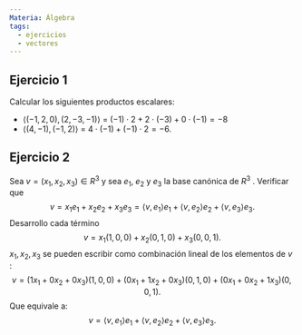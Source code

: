 ```yaml
---
Materia: Álgebra
tags:
  - ejercicios
  - vectores
---
```

## Ejercicio 1
Calcular los siguientes productos escalares:
-  $\langle (-1, 2,0) ,(2,-3,-1) \rangle$ = $(-1)\cdot2+2\cdot(-3)+0\cdot(-1)=-8$
- $\langle (4,-1),(-1,2) \rangle$ = $4\cdot(-1)+(-1)\cdot2=-6$.
## Ejercicio 2
Sea $v=(x_1,x_2,x_3)\in R^3$ y sea $e_1$, $e_2$ y $e_3$ la base canónica de $R^3$ . Verificar que 
$$v=x_1e_1+x_2e_2+x_3e_3=\langle v,e_1\rangle e_1+\langle v,e_2\rangle e_2+\langle v,e_3\rangle e_3.$$
Desarrollo cada término
$$v=x_1(1,0,0)+x_2(0,1,0)+x_3(0,0,1).$$
$x_1,x_2,x_3$ se pueden escribir como combinación lineal de los elementos de $v$ :
$$v=(1x_1+0x_2+0x_3)(1,0,0)+(0x_1+1x_2+0x_3)(0,1,0)+(0x_1+0x_2+1x_3)(0,0,1).$$
Que equivale a:
$$v=\langle v,e_1\rangle e_1+\langle v,e_2\rangle e_2+\langle v,e_3\rangle e_3.$$